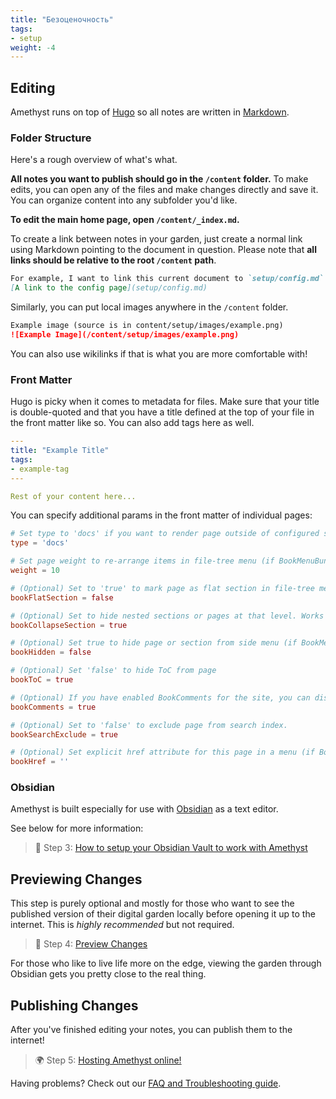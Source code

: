 ```yaml
---
title: "Безоценочность"
tags:
- setup
weight: -4
---
```


## Editing 
Amethyst runs on top of [Hugo](https://gohugo.io/) so all notes are written in [Markdown](https://www.markdownguide.org/getting-started/).

### Folder Structure
Here's a rough overview of what's what.

**All notes you want to publish should go in the `/content` folder.** To make edits, you can open any of the files and make changes directly and save it. You can organize content into any subfolder you'd like.

**To edit the main home page, open `/content/_index.md`.**

To create a link between notes in your garden, just create a normal link using Markdown pointing to the document in question. Please note that **all links should be relative to the root `/content` path**. 

```markdown
For example, I want to link this current document to `setup/config.md`.
[A link to the config page](setup/config.md)
```

Similarly, you can put local images anywhere in the `/content` folder.

```markdown
Example image (source is in content/setup/images/example.png)
![Example Image](/content/setup/images/example.png)
```

You can also use wikilinks if that is what you are more comfortable with!

### Front Matter
Hugo is picky when it comes to metadata for files. Make sure that your title is double-quoted and that you have a title defined at the top of your file in the front matter like so. You can also add tags here as well.

```yaml
---
title: "Example Title"
tags:
- example-tag
---

Rest of your content here...
```

You can specify additional params in the front matter of individual pages:

```toml
# Set type to 'docs' if you want to render page outside of configured section or if you render section other than 'docs'
type = 'docs'

# Set page weight to re-arrange items in file-tree menu (if BookMenuBundle not set)
weight = 10

# (Optional) Set to 'true' to mark page as flat section in file-tree menu (if BookMenuBundle not set)
bookFlatSection = false

# (Optional) Set to hide nested sections or pages at that level. Works only with file-tree menu mode
bookCollapseSection = true

# (Optional) Set true to hide page or section from side menu (if BookMenuBundle not set)
bookHidden = false

# (Optional) Set 'false' to hide ToC from page
bookToC = true

# (Optional) If you have enabled BookComments for the site, you can disable it for specific pages.
bookComments = true

# (Optional) Set to 'false' to exclude page from search index.
bookSearchExclude = true

# (Optional) Set explicit href attribute for this page in a menu (if BookMenuBundle not set)
bookHref = ''
```


### Obsidian
Amethyst is built especially for use with [Obsidian](http://obsidian.md/) as a text editor. 

See below for more information:

> 🔗 Step 3: [How to setup your Obsidian Vault to work with Amethyst](setup/obsidian.md)

## Previewing Changes
This step is purely optional and mostly for those who want to see the published version of their digital garden locally before opening it up to the internet. This is *highly recommended* but not required.

> 👀 Step 4: [Preview Changes](setup/preview%20changes.md)

For those who like to live life more on the edge, viewing the garden through Obsidian gets you pretty close to the real thing.

## Publishing Changes
After you've finished editing your notes, you can publish them to the internet!

> 🌍 Step 5: [Hosting Amethyst online!](setup/hosting.md)

Having problems? Check out our [FAQ and Troubleshooting guide](setup/troubleshooting.md).

